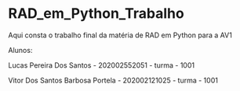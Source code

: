 # RAD_em_Python_Trabalho
Aqui consta o trabalho final da matéria de RAD em Python para a AV1

Alunos:

Lucas Pereira Dos Santos - 202002552051 - turma - 1001

Vitor Dos Santos Barbosa Portela - 202002121025 - turma - 1001
